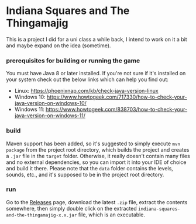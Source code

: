 # Indiana Squares and The Thingamajig

This is a project I did for a uni class a while back, I intend to work on it a bit and maybe expand on the idea (sometime).

### prerequisites for building or running the game

You must have Java 8 or later installed. If you're not sure if it's installed on your system check out the below links which can help you find out:

- Linux: https://phoenixnap.com/kb/check-java-version-linux
- Windows 10: https://www.howtogeek.com/717330/how-to-check-your-java-version-on-windows-10/
- Windows 11: https://www.howtogeek.com/838703/how-to-check-your-java-version-on-windows-11/

### build

Maven support has been added, so it's suggested to simply execute `mvn package` from the project root directory, which builds the project and creates a `.jar` file in the `target` folder. Otherwise, it really doesn't contain many files and no external dependencies, so you can import it into your IDE of choice and build it there. Please note that the `data` folder contains the levels, sounds, etc., and it's supposed to be in the project root directory.

### run

Go to the [Releases](https://github.com/slendersnax/indiana-sqaures-and-the-thingamajig/releases) page, download the latest `.zip` file, extract the contents somewhere, then simply double click on the extracted `indiana-squares-and-the-thingamajig-x.x.jar` file, which is an executable.